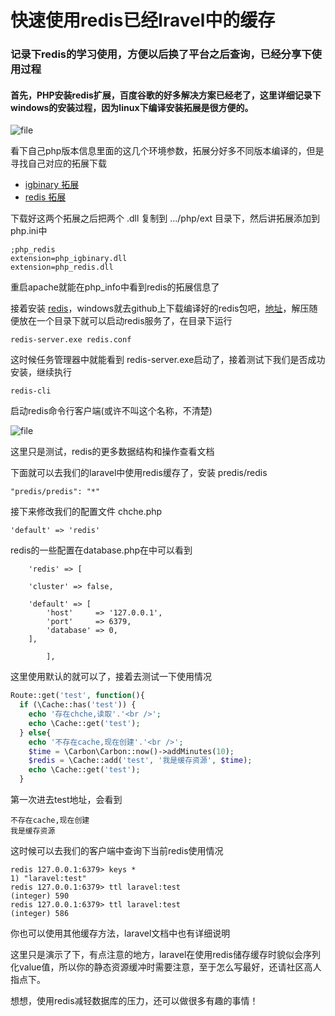 # 快速使用redis已经lravel中的缓存

### 记录下redis的学习使用，方便以后换了平台之后查询，已经分享下使用过程

#### 首先，PHP安装redis扩展，百度谷歌的好多解决方案已经老了，这里详细记录下windows的安装过程，因为linux下编译安装拓展是很方便的。

![file](https://dn-phphub.qbox.me/uploads/images/201505/29/1202/PLSwNGzv32.jpg)

看下自己php版本信息里面的这几个环境参数，拓展分好多不同版本编译的，但是寻找自己对应的拓展下载

* [igbinary 拓展](http://windows.php.net/downloads/pecl/releases/igbinary/1.2.1/)
* [redis 拓展](http://windows.php.net/downloads/pecl/snaps/redis/2.2.5/)

下载好这两个拓展之后把两个 .dll 复制到 .../php/ext 目录下，然后讲拓展添加到 php.ini中

    ;php_redis
    extension=php_igbinary.dll
    extension=php_redis.dll

重启apache就能在php_info中看到redis的拓展信息了

接着安装 [redis](http://redis.io/download)，windows就去github上下载编译好的redis包吧，[地址](https://github.com/MSOpenTech/redis/releases/download/win-2.8.19.1/redis-2.8.19.zip)，解压随便放在一个目录下就可以启动redis服务了，在目录下运行

    redis-server.exe redis.conf

这时候任务管理器中就能看到 redis-server.exe启动了，接着测试下我们是否成功安装，继续执行

    redis-cli

启动redis命令行客户端(或许不叫这个名称，不清楚)

![file](https://dn-phphub.qbox.me/uploads/images/201505/29/1202/FASWZmjK3E.jpg)

这里只是测试，redis的更多数据结构和操作查看文档

下面就可以去我们的laravel中使用redis缓存了，安装 predis/redis

    "predis/predis": "*"

接下来修改我们的配置文件 chche.php

    'default' => 'redis'

redis的一些配置在database.php在中可以看到

        'redis' => [

        'cluster' => false,

        'default' => [
            'host'     => '127.0.0.1',
            'port'     => 6379,
            'database' => 0,
        ],

            ],

这里使用默认的就可以了，接着去测试一下使用情况

```php
Route::get('test', function(){
  if (\Cache::has('test')) {
    echo '存在chche,读取'.'<br />';
    echo \Cache::get('test');
  } else{
    echo '不存在cache,现在创建'.'<br />';
    $time = \Carbon\Carbon::now()->addMinutes(10);
    $redis = \Cache::add('test', '我是缓存资源', $time);
    echo \Cache::get('test');
  }
```

第一次进去test地址，会看到

    不存在cache,现在创建
    我是缓存资源

这时候可以去我们的客户端中查询下当前redis使用情况

    redis 127.0.0.1:6379> keys *
    1) "laravel:test"
    redis 127.0.0.1:6379> ttl laravel:test
    (integer) 590
    redis 127.0.0.1:6379> ttl laravel:test
    (integer) 586

你也可以使用其他缓存方法，laravel文档中也有详细说明

这里只是演示了下，有点注意的地方，laravel在使用redis储存缓存时貌似会序列化value值，所以你的静态资源缓冲时需要注意，至于怎么写最好，还请社区高人指点下。

想想，使用redis减轻数据库的压力，还可以做很多有趣的事情！
